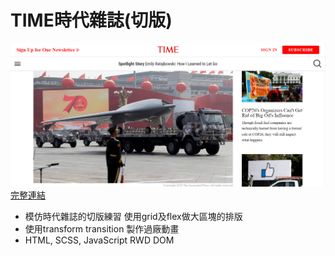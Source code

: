 # TIME時代雜誌(切版)

![](./time-pic.png)
<br>
[完整連結](https://danielgg1024.github.io/time/)
<br>
* 模仿時代雜誌的切版練習 使用grid及flex做大區塊的排版
* 使用transform transition 製作過廠動畫
* HTML, SCSS, JavaScript RWD DOM
